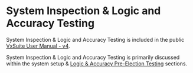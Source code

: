 # System Inspection & Logic and Accuracy Testing

System Inspection & Logic and Accuracy Testing is included in the public [VxSuite User Manual - v4](https://app.gitbook.com/o/-MG9xpTX0GFiCyXHEhNe/s/JtZutzGTdCzsGITrdiph/ "mention").&#x20;

System Inspection & Logic and Accuracy Testing is primarily discussed within the system setup & [Logic & Accuracy Pre-Election Testing](https://app.gitbook.com/s/JtZutzGTdCzsGITrdiph/logic-and-accuracy-pre-election-testing "mention") sections.

